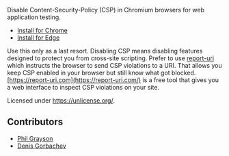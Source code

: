 Disable Content-Security-Policy (CSP) in Chromium browsers for web application testing.

* [Install for Chrome](https://chrome.google.com/webstore/detail/disable-content-security/ieelmcmcagommplceebfedjlakkhpden)
* [Install for Edge](https://microsoftedge.microsoft.com/addons/detail/disable-contentsecurity/ecmfamimnofkleckfamjbphegacljmbp)

Use this only as a last resort. Disabling CSP means disabling features designed to protect you from cross-site scripting. Prefer to use [report-uri](https://developers.google.com/web/fundamentals/security/csp/#reporting) which instructs the browser to send CSP violations to a URI. That allows you keep CSP enabled in your browser but still know what got blocked. [https://report-uri.com](https://report-uri.com/) is a free tool that gives you a web interface to inspect CSP violations on your site.

Licensed under https://unlicense.org/.


## Contributors

* [Phil Grayson](https://github.com/PhilGrayson)
* [Denis Gorbachev](https://github.com/DenisGorbachev)
